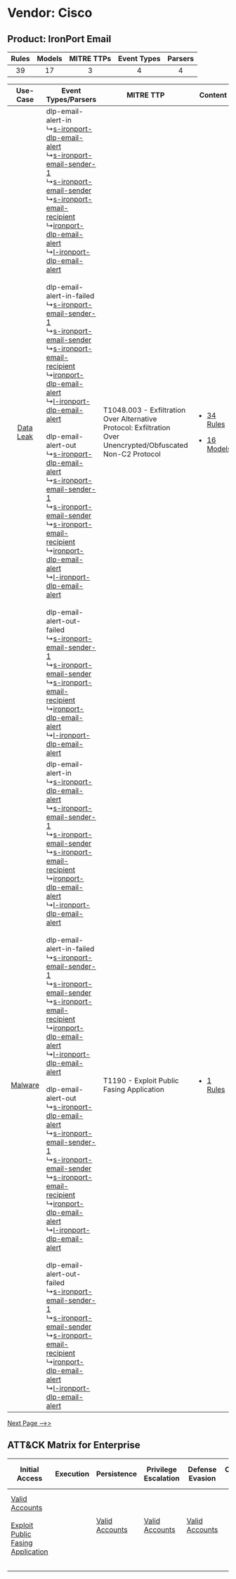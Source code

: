 Vendor: Cisco
=============
Product: IronPort Email
-----------------------
| Rules | Models | MITRE TTPs | Event Types | Parsers |
|:-----:|:------:|:----------:|:-----------:|:-------:|
|  39   |   17   |     3      |      4      |    4    |

|    Use-Case    | Event Types/Parsers    | MITRE TTP    | Content    |
|:----:| ---- | ---- | ---- |
| [Data Leak](../../../UseCases/uc_data_leak.md) |  dlp-email-alert-in<br> ↳[s-ironport-dlp-email-alert](Ps/pC_sironportdlpemailalert.md)<br> ↳[s-ironport-email-sender-1](Ps/pC_sironportemailsender1.md)<br> ↳[s-ironport-email-sender](Ps/pC_sironportemailsender.md)<br> ↳[s-ironport-email-recipient](Ps/pC_sironportemailrecipient.md)<br> ↳[ironport-dlp-email-alert](Ps/pC_ironportdlpemailalert.md)<br> ↳[l-ironport-dlp-email-alert](Ps/pC_lironportdlpemailalert.md)<br><br> dlp-email-alert-in-failed<br> ↳[s-ironport-email-sender-1](Ps/pC_sironportemailsender1.md)<br> ↳[s-ironport-email-sender](Ps/pC_sironportemailsender.md)<br> ↳[s-ironport-email-recipient](Ps/pC_sironportemailrecipient.md)<br> ↳[ironport-dlp-email-alert](Ps/pC_ironportdlpemailalert.md)<br> ↳[l-ironport-dlp-email-alert](Ps/pC_lironportdlpemailalert.md)<br><br> dlp-email-alert-out<br> ↳[s-ironport-dlp-email-alert](Ps/pC_sironportdlpemailalert.md)<br> ↳[s-ironport-email-sender-1](Ps/pC_sironportemailsender1.md)<br> ↳[s-ironport-email-sender](Ps/pC_sironportemailsender.md)<br> ↳[s-ironport-email-recipient](Ps/pC_sironportemailrecipient.md)<br> ↳[ironport-dlp-email-alert](Ps/pC_ironportdlpemailalert.md)<br> ↳[l-ironport-dlp-email-alert](Ps/pC_lironportdlpemailalert.md)<br><br> dlp-email-alert-out-failed<br> ↳[s-ironport-email-sender-1](Ps/pC_sironportemailsender1.md)<br> ↳[s-ironport-email-sender](Ps/pC_sironportemailsender.md)<br> ↳[s-ironport-email-recipient](Ps/pC_sironportemailrecipient.md)<br> ↳[ironport-dlp-email-alert](Ps/pC_ironportdlpemailalert.md)<br> ↳[l-ironport-dlp-email-alert](Ps/pC_lironportdlpemailalert.md)<br> | T1048.003 - Exfiltration Over Alternative Protocol: Exfiltration Over Unencrypted/Obfuscated Non-C2 Protocol<br> | [<ul><li>34 Rules</li></ul><ul><li>16 Models</li></ul>](RM/r_m_cisco_ironport_email_Data_Leak.md) |
|   [Malware](../../../UseCases/uc_malware.md)   |  dlp-email-alert-in<br> ↳[s-ironport-dlp-email-alert](Ps/pC_sironportdlpemailalert.md)<br> ↳[s-ironport-email-sender-1](Ps/pC_sironportemailsender1.md)<br> ↳[s-ironport-email-sender](Ps/pC_sironportemailsender.md)<br> ↳[s-ironport-email-recipient](Ps/pC_sironportemailrecipient.md)<br> ↳[ironport-dlp-email-alert](Ps/pC_ironportdlpemailalert.md)<br> ↳[l-ironport-dlp-email-alert](Ps/pC_lironportdlpemailalert.md)<br><br> dlp-email-alert-in-failed<br> ↳[s-ironport-email-sender-1](Ps/pC_sironportemailsender1.md)<br> ↳[s-ironport-email-sender](Ps/pC_sironportemailsender.md)<br> ↳[s-ironport-email-recipient](Ps/pC_sironportemailrecipient.md)<br> ↳[ironport-dlp-email-alert](Ps/pC_ironportdlpemailalert.md)<br> ↳[l-ironport-dlp-email-alert](Ps/pC_lironportdlpemailalert.md)<br><br> dlp-email-alert-out<br> ↳[s-ironport-dlp-email-alert](Ps/pC_sironportdlpemailalert.md)<br> ↳[s-ironport-email-sender-1](Ps/pC_sironportemailsender1.md)<br> ↳[s-ironport-email-sender](Ps/pC_sironportemailsender.md)<br> ↳[s-ironport-email-recipient](Ps/pC_sironportemailrecipient.md)<br> ↳[ironport-dlp-email-alert](Ps/pC_ironportdlpemailalert.md)<br> ↳[l-ironport-dlp-email-alert](Ps/pC_lironportdlpemailalert.md)<br><br> dlp-email-alert-out-failed<br> ↳[s-ironport-email-sender-1](Ps/pC_sironportemailsender1.md)<br> ↳[s-ironport-email-sender](Ps/pC_sironportemailsender.md)<br> ↳[s-ironport-email-recipient](Ps/pC_sironportemailrecipient.md)<br> ↳[ironport-dlp-email-alert](Ps/pC_ironportdlpemailalert.md)<br> ↳[l-ironport-dlp-email-alert](Ps/pC_lironportdlpemailalert.md)<br> | T1190 - Exploit Public Fasing Application<br>    | [<ul><li>1 Rules</li></ul>](RM/r_m_cisco_ironport_email_Malware.md)    |
[Next Page -->>](2_ds_cisco_ironport_email.md)

ATT&CK Matrix for Enterprise
----------------------------
| Initial Access                                                                                                                                            | Execution | Persistence                                                         | Privilege Escalation                                                | Defense Evasion                                                     | Credential Access | Discovery | Lateral Movement | Collection | Command and Control | Exfiltration                                                                                                                                                                                                                                         | Impact |
| --------------------------------------------------------------------------------------------------------------------------------------------------------- | --------- | ------------------------------------------------------------------- | ------------------------------------------------------------------- | ------------------------------------------------------------------- | ----------------- | --------- | ---------------- | ---------- | ------------------- | ---------------------------------------------------------------------------------------------------------------------------------------------------------------------------------------------------------------------------------------------------- | ------ |
| [Valid Accounts](https://attack.mitre.org/techniques/T1078)<br><br>[Exploit Public Fasing Application](https://attack.mitre.org/techniques/T1190)<br><br> |           | [Valid Accounts](https://attack.mitre.org/techniques/T1078)<br><br> | [Valid Accounts](https://attack.mitre.org/techniques/T1078)<br><br> | [Valid Accounts](https://attack.mitre.org/techniques/T1078)<br><br> |                   |           |                  |            |                     | [Exfiltration Over Alternative Protocol](https://attack.mitre.org/techniques/T1048)<br><br>[Exfiltration Over Alternative Protocol: Exfiltration Over Unencrypted/Obfuscated Non-C2 Protocol](https://attack.mitre.org/techniques/T1048/003)<br><br> |        |